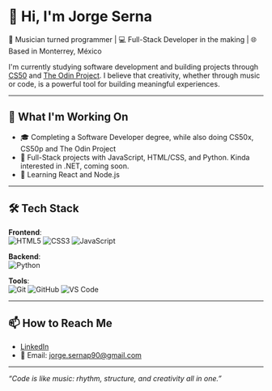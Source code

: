 # 👋 Hi, I'm Jorge Serna

🎵 Musician turned programmer | 💻 Full-Stack Developer in the making | 🌐 Based in Monterrey, México

I'm currently studying software development and building projects through [CS50](https://cs50.harvard.edu/x/) and [The Odin Project](https://www.theodinproject.com/). I believe that creativity, whether through music or code, is a powerful tool for building meaningful experiences.

---

## 🚀 What I'm Working On
- 🎓 Completing a Software Developer degree, while also doing CS50x, CS50p and The Odin Project
- 🔧 Full-Stack projects with JavaScript, HTML/CSS, and Python. Kinda interested in .NET, coming soon.
- 🌱 Learning React and Node.js

---

## 🛠️ Tech Stack

**Frontend**:  
![HTML5](https://img.shields.io/badge/-HTML5-E34F26?style=flat&logo=html5&logoColor=white)
![CSS3](https://img.shields.io/badge/-CSS3-1572B6?style=flat&logo=css3&logoColor=white)
![JavaScript](https://img.shields.io/badge/-JavaScript-F7DF1E?style=flat&logo=javascript&logoColor=black)

**Backend**:  
![Python](https://img.shields.io/badge/-Python-3776AB?style=flat&logo=python&logoColor=white)

**Tools**:  
![Git](https://img.shields.io/badge/-Git-F05032?style=flat&logo=git&logoColor=white)
![GitHub](https://img.shields.io/badge/-GitHub-181717?style=flat&logo=github&logoColor=white)
![VS Code](https://img.shields.io/badge/-VSCode-007ACC?style=flat&logo=visual-studio-code&logoColor=white)

---

## 📫 How to Reach Me

- [LinkedIn](https://www.linkedin.com/in/jorge-serna-dev/) 
- 📧 Email: jorge.sernap90@gmail.com

---

*“Code is like music: rhythm, structure, and creativity all in one.”*
